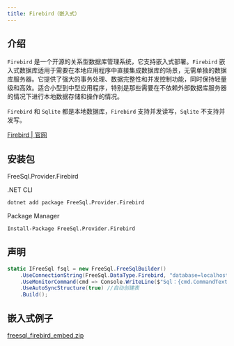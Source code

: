 ```yaml
---
title: Firebird（嵌入式）
---
```


## 介绍

`Firebird` 是一个开源的关系型数据库管理系统，它支持嵌入式部署。`Firebird` 嵌入式数据库适用于需要在本地应用程序中直接集成数据库的场景，无需单独的数据库服务器。它提供了强大的事务处理、数据完整性和并发控制功能，同时保持轻量级和高效。适合小型到中型应用程序，特别是那些需要在不依赖外部数据库服务器的情况下进行本地数据存储和操作的情况。

`Firebird` 和 `Sqlite` 都是本地数据库，`Firebird` 支持并发读写，`Sqlite` 不支持并发写。

[Firebird | 官网 ](https://firebirdsql.org/en/documentation/)

## 安装包

FreeSql.Provider.Firebird

.NET CLI

```bash
dotnet add package FreeSql.Provider.Firebird
```

Package Manager

```bash
Install-Package FreeSql.Provider.Firebird
```

## 声明

```csharp
static IFreeSql fsql = new FreeSql.FreeSqlBuilder()
    .UseConnectionString(FreeSql.DataType.Firebird, "database=localhost:D:\fbdata\EXAMPLES.fdb;user=sysdba;password=123456")
    .UseMonitorCommand(cmd => Console.WriteLine($"Sql：{cmd.CommandText}"))
    .UseAutoSyncStructure(true) //自动创建表
    .Build();
```

## 嵌入式例子

[freesql_firebird_embed.zip](https://github.com/user-attachments/files/18879676/freesql_firebird_embed.zip)
